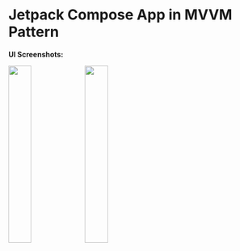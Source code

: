 <h1>Jetpack Compose App in MVVM Pattern</h1>

<b>UI Screenshots:</b>

<img src="https://user-images.githubusercontent.com/75351694/226641207-9bf87f34-f1b1-4412-a35b-613303c3beb8.png" width=30% height=30%><img src="https://user-images.githubusercontent.com/75351694/226641220-814e10a7-cc5e-493f-bfdd-f31f49dcef26.png" width=30% height=30%>
